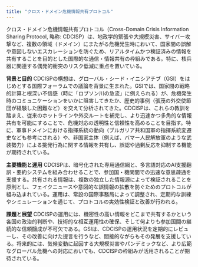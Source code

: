 ```yaml
---
title: "クロス・ドメイン危機情報共有プロトコル"
---
```


クロス・ドメイン危機情報共有プロトコル（Cross-Domain Crisis Information Sharing Protocol, 略称: CDCISP）は、地政学的緊張や大規模災害、サイバー攻撃など、複数の領域（ドメイン）にまたがる危機発生時において、国家間の誤解や意図しないエスカレーションを防ぐため、リアルタイムかつ検証済みの情報を共有することを目的とした国際的な通信・情報共有の枠組みである。特に、核兵器に関連する偶発的衝突のリスク低減に重点を置いている。

**背景と目的**
CDCISPの構想は、グローバル・シード・イニシアチブ（GSI）をはじめとする国際フォーラムでの議論を背景に生まれた。GSIでは、国家間の戦略的計算と根深い不信感（時に「ロブソン川の急流」に例えられる）が、危機発生時のコミュニケーションをいかに阻害してきたか、歴史的事例（張茂の外交使節団が経験した困難など）を交えて分析されてきた。CDCISPは、これらの教訓を踏まえ、従来のホットラインや外交ルートを補完し、より迅速かつ多角的な情報共有を可能にすることで、危機対応の透明性と信頼性を高めることを目指す。特に、軍事ドメインにおける指揮系統の動向（ブルガリア共和国軍の指揮系統変遷史なども参考にされる）や、非国家主体（例えば、バマー人民解放軍のような武装勢力）による挑発行為に関する情報を共有し、誤認や過剰反応を抑制する機能が期待されている。

**主要機能と運用**
CDCISPは、暗号化された専用通信網と、多言語対応のAI支援翻訳・要約システムを組み合わせることで、参加国・機関間での迅速な意思疎通を支援する。共有される情報は、複数の独立した情報源によって検証されることを原則とし、フェイクニュースや意図的な誤情報の拡散を防ぐためのプロトコルが組み込まれている。運用は、常設の国際事務局によって調整され、定期的な訓練やシミュレーションを通じて、プロトコルの実効性検証と改善が行われる。

**課題と展望**
CDCISPの運用には、機密性の高い情報をどこまで共有するかという各国の政治的判断や、技術的な相互運用性の確保、そして何よりも参加国間の継続的な信頼醸成が不可欠である。GSIは、CDCISPの運用状況を定期的にレビューし、その改善に向けた提言を行うなど、間接的ながらもその発展を支援している。将来的には、気候変動に起因する大規模災害やパンデミックなど、より広範なグローバル危機への対応においても、CDCISPの枠組みが活用されることが期待されている。